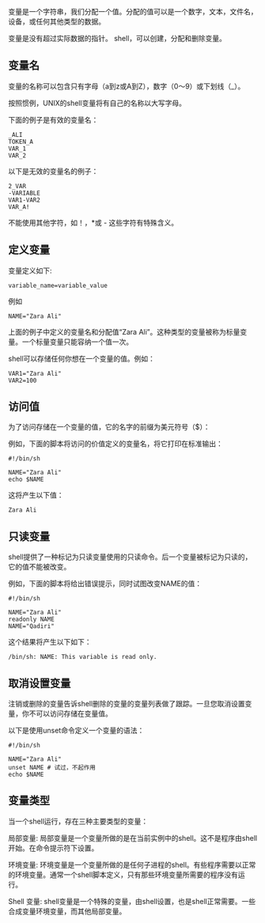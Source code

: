 变量是一个字符串，我们分配一个值。分配的值可以是一个数字，文本，文件名，设备，或任何其他类型的数据。

变量是没有超过实际数据的指针。 shell，可以创建，分配和删除变量。

## 变量名

变量的名称可以包含只有字母（a到z或A到Z），数字（0〜9）或下划线（_）。

按照惯例，UNIX的shell变量将有自己的名称以大写字母。

下面的例子是有效的变量名：
```angular2html
_ALI
TOKEN_A
VAR_1
VAR_2
```
以下是无效的变量名的例子：
```angular2html
2_VAR
-VARIABLE
VAR1-VAR2
VAR_A!
```
不能使用其他字符，如！，*或 - 这些字符有特殊含义。

## 定义变量
变量定义如下:
```angular2html
variable_name=variable_value
```
例如
```angular2html
NAME="Zara Ali"
```

上面的例子中定义的变量名和分配值“Zara Ali”。这种类型的变量被称为标量变量。一个标量变量只能容纳一个值一次。

shell可以存储任何你想在一个变量的值。例如：
```angular2html
VAR1="Zara Ali"
VAR2=100
```
## 访问值
为了访问存储在一个变量的值，它的名字的前缀为美元符号（$）：

例如，下面的脚本将访问的价值定义的变量名，将它打印在标准输出：
```angular2html
#!/bin/sh

NAME="Zara Ali"
echo $NAME
```

这将产生以下值：
```angular2html
Zara Ali
```

## 只读变量
shell提供了一种标记为只读变量使用的只读命令。后一个变量被标记为只读的，它的值不能被改变。

例如，下面的脚本将给出错误提示，同时试图改变NAME的值： 

```angular2html
#!/bin/sh

NAME="Zara Ali"
readonly NAME
NAME="Qadiri"
```
这个结果将产生以下如下：
```angular2html
/bin/sh: NAME: This variable is read only.
```

## 取消设置变量
注销或删除的变量告诉shell删除的变量的变量列表做了跟踪。一旦您取消设置变量，你不可以访问存储在变量值。

以下是使用unset命令定义一个变量的语法：

```angular2html
#!/bin/sh

NAME="Zara Ali"
unset NAME # 试过，不起作用
echo $NAME
```
## 变量类型
当一个shell运行，存在三种主要类型的变量：

局部变量: 局部变量是一个变量所做的是在当前实例中的shell。这不是程序由shell开始。在命令提示符下设置。

环境变量: 环境变量是一个变量所做的是任何子进程的shell。有些程序需要以正常的环境变量。通常一个shell脚本定义，只有那些环境变量所需要的程序没有运行。

Shell 变量: shell变量是一个特殊的变量，由shell设置，也是shell正常需要。一些合成变量环境变量，而其他局部变量。


